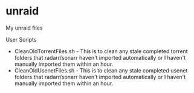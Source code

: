 # unraid
My unraid files

User Scripts

  - CleanOldTorrentFiles.sh - This is to clean any stale completed torrent folders that radarr/sonarr haven't imported automatically or I haven't manually imported them within an hour.
  - CleanOldUsenetFiles.sh - This is to clean any stale completed usenet folders that radarr/sonarr haven't imported automatically or I haven't manually imported them within an hour. 
